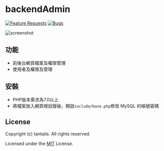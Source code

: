 # backendAdmin

[![Feature Requests](https://img.shields.io/github/issues/tantails/backendAdmin/feature-request.svg)](https://github.com/tantails/backendAdmin/issues?q=is%3Aopen+is%3Aissue+label%3Afeature-request+sort%3Areactions-%2B1-desc)
[![Bugs](https://img.shields.io/github/issues/tantails/backendAdmin/bug.svg)](https://github.com/tantails/backendAdmin/issues?utf8=✓&q=is%3Aissue+is%3Aopen+label%3Abug)

![screenshot](https://tantails.github.io/backendAdmin/screenshot.png "screenshot")

## 功能
* 前後台網頁檔案及權限管理
* 使用者及權限及管理

## 安裝
* PHP版本需求為7.0以上
* 將檔案放入網頁根目錄後，開啟`include/base.php`修改 MySQL 的帳號密碼

## License

Copyright (c) tantails. All rights reserved.

Licensed under the [MIT](LICENSE.md) License.
